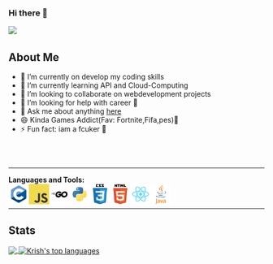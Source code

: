 ### Hi there 👋
![](https://c.tenor.com/h1dcRYv1HwEAAAAM/hello-hey.gif)

## About Me
- 🔭 I’m currently on develop my coding skills
- 🌱 I’m currently learning API and Cloud-Computing
- 👯 I’m looking to collaborate on webdevelopment projects
- 🔭 I’m looking for help with career 🏢
- 💬 Ask me about anything [here](https://github.com/amaansmdM10/amaansmdM10/issues)
- 😄 Kinda Games Addict(Fav: Fortnite,Fifa,pes)🤗
- ⚡ Fun fact: iam a fcuker  🤗

<br />
<br />
<hr />

**Languages and Tools:**  
<img align="left" src="https://raw.githubusercontent.com/github/explore/80688e429a7d4ef2fca1e82350fe8e3517d3494d/topics/c/c.png" width="40px" height="40" />
<img align="left" src="https://raw.githubusercontent.com/github/explore/80688e429a7d4ef2fca1e82350fe8e3517d3494d/topics/javascript/javascript.png" width="40px" height="40"/>
<img align="left" src="https://raw.githubusercontent.com/github/explore/80688e429a7d4ef2fca1e82350fe8e3517d3494d/topics/go/go.png" width="40px" height="40"/>
<img align="left" src="https://raw.githubusercontent.com/github/explore/80688e429a7d4ef2fca1e82350fe8e3517d3494d/topics/python/python.png" width="40px" height="40"/>
<img align="left" src="https://raw.githubusercontent.com/devicons/devicon/master/icons/css3/css3-original-wordmark.svg" alt="css3" width="40px" height="40"/> 
<img align="left" src="https://raw.githubusercontent.com/devicons/devicon/master/icons/html5/html5-original-wordmark.svg" alt="html5" width="40px" height="40"/> 
<img align="left" src="https://raw.githubusercontent.com/github/explore/80688e429a7d4ef2fca1e82350fe8e3517d3494d/topics/react/react.png" width="40px" height="40"/>
<img align="left" src="https://raw.githubusercontent.com/github/explore/80688e429a7d4ef2fca1e82350fe8e3517d3494d/topics/java/java.png" width="40px" height="40"/>
<br />
<br />
<hr />

## Stats 

<a href="#stats">
<img align="center" src="	https://camo.githubusercontent.com/d7d78f9680e4c24…974733d74727565267468656d653d746f6b796f6e69676874" data-canonical-src="https://github-readme-stats.vercel.app/api?username=amaansmdM10&show_icons=true&include_all_commits=true&theme=tokyonight" />
</a>
  
<a href="#stats">
<img align="center" alt="Krish's top languages" src="https://gh-readme-stats-jr2zafif6.vercel.app/api/top-langs/?username=amaansmdM10&layout=compact&langs_count=8&theme=tokyonight" />
</a>
